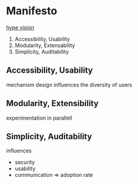 # Manifesto

[hype vision](https://www.youtube.com/watch?v=AqjIWmiAidw)

1. Accessibility, Usability
2. Modularity, Extensability
3. Simplicity, Auditability

## Accessibility, Usability

mechanism design influences the diversity of users

## Modularity, Extensibility

experimentation in parallell

## Simplicity, Auditability

influences
* security
* usability
* communication => adoption rate